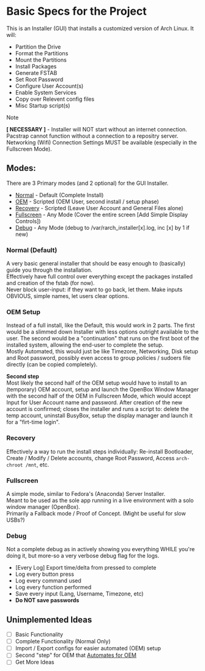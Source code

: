 # Basic Specs for the Project
This is an Installer (GUI) that installs a customized version of Arch Linux.
It will:
- Partition the Drive
- Format the Partitions
- Mount the Partitions
- Install Packages
- Generate FSTAB
- Set Root Password
- Configure User Account(s)
- Enable System Services
- Copy over Relevent config files
- Misc Startup script(s)
> [!NOTE]
> **[ NECESSARY ]** - Installer will NOT start without an internet connection.<br>
> Pacstrap cannot function without a connection to a repositry server.<br>
> Networking (Wifi) Connection Settings MUST be available (especially in the Fullscreen Mode).

## Modes:
There are 3 Primary modes (and 2 optional) for the GUI Installer. 
- [Normal](#normal-default) - Default  (Complete Install)
- [OEM](#oem-setup) - Scripted (OEM User, second install / setup phase)
- [Recovery](#recovery) - Scripted (Leave User Account and General Files alone)
- [Fullscreen](#fullscreen) - Any Mode (Cover the entire screen [Add Simple Display Controls])
- [Debug](#debug) - Any Mode (debug to /var/rarch_installer[x].log, inc [x] by 1 if new)

### Normal (Default)
A very basic general installer that should be easy enough to (basically) guide you through the installation.<br>
Effectively have full control over everything except the packages installed and creation of the fstab (for now).<br>
Never block user-input: if they want to go back, let them. Make inputs OBVIOUS, simple names, let users clear options.

### OEM Setup
Instead of a full install, like the Default, this would work in 2 parts. The first would be a slimmed down Installer with less options outright available to the user. The second would be a "continuation" that runs on the first boot of the installed system, allowing the end-user to complete the setup.<br>
Mostly Automated, this would just be like Timezone, Networking, Disk setup and Root password, possibly even access to group policies / sudoers file directly (can be copied completely).

**Second step**<br>
Most likely the second half of the OEM setup would have to install to an (temporary) OEM account, setup and launch the OpenBox Window Manager with the second half of the OEM in Fullscreen Mode, which would accept Input for User Account name and password. After creation of the new account is confirmed; closes the installer and runs a script to: delete the temp account, uninstall BusyBox, setup the display manager and launch it for a "firt-time login".

### Recovery
Effectively a way to run the install steps individually: Re-install Bootloader, Create / Modify / Delete accounts, change Root Password, Access `arch-chroot /mnt`, etc.

### Fullscreen
A simple mode, similar to Fedora's (Anaconda) Server Installer.<br>
Meant to be used as the sole app running in a live environment with a solo window manager (OpenBox).<br>
Primarily a Fallback mode / Proof of Concept. (Might be useful for slow USBs?)

### Debug
Not a complete debug as in actively showing you everything WHILE you're doing it, but more-so a very verbose debug flag for the logs.
- [Every Log] Export time/delta from pressed to complete
- Log every button press
- Log every command used
- Log every function performed 
- Save every input (Lang, Username, Timezone, etc)
- **Do NOT save passwords**

## Unimplemented Ideas
- [ ] Basic Functionality
- [ ] Complete Functionality (Normal Only)
- [ ] Import / Export configs for easier automated (OEM) setup
- [ ] Second "step" for OEM that [Automates for OEM](#oem-setup)
- [ ] Get More Ideas

